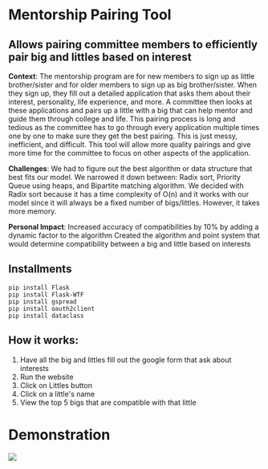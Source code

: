 # Mentorship Pairing Tool
Allows pairing committee members to efficiently pair big and littles based on interest
---
__Context__: The mentorship program are for new members to sign up as little brother/sister and for older members to sign up as big brother/sister. When they sign up, they fill out a detailed application that asks them about their interest, personality, life experience, and more. A committee then looks at these applications and pairs up a little with a big that can help mentor and guide them through college and life. This pairing process is long and tedious as the committee has to go through every application multiple times one by one to make sure they get the best pairing. This is just messy, inefficient, and difficult. This tool will allow more quality pairings and give more time for the committee to focus on other aspects of the application.

__Challenges__: We had to figure out the best algorithm or data structure that best fits our model. We narrowed it down between: Radix sort, Priority Queue using heaps, and Bipartite matching algorithm. We decided with Radix sort because it has a time complexity of O(n) and it works with our model since it will always be a fixed number of bigs/littles. However, it takes more memory.

__Personal Impact__: Increased accuracy of compatibilities by 10% by adding a dynamic factor to the algorithm
Created the algorithm and point system that would determine compatibility between a big and little based on interests

## Installments
```
pip install Flask
pip install Flask-WTF
pip install gspread
pip install oauth2client
pip install dataclass
```

## How it works:
1) Have all the big and littles fill out the google form that ask about interests
2) Run the website
3) Click on Littles button
4) Click on a little's name
5) View the top 5 bigs that are compatible with that little


# Demonstration 
![](pairingtooldemo.gif)

